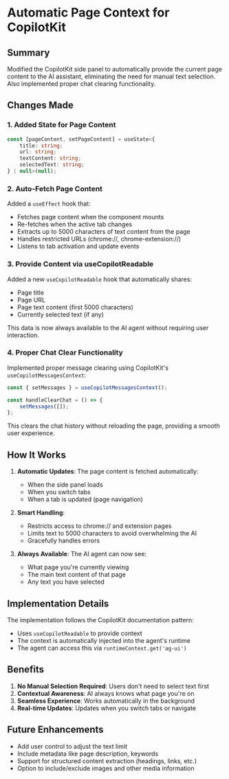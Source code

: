 # Automatic Page Context for CopilotKit

## Summary
Modified the CopilotKit side panel to automatically provide the current page content to the AI assistant, eliminating the need for manual text selection. Also implemented proper chat clearing functionality.

## Changes Made

### 1. Added State for Page Content
```typescript
const [pageContent, setPageContent] = useState<{
    title: string;
    url: string;
    textContent: string;
    selectedText: string;
} | null>(null);
```

### 2. Auto-Fetch Page Content
Added a `useEffect` hook that:
- Fetches page content when the component mounts
- Re-fetches when the active tab changes
- Extracts up to 5000 characters of text content from the page
- Handles restricted URLs (chrome://, chrome-extension://)
- Listens to tab activation and update events

### 3. Provide Content via useCopilotReadable
Added a new `useCopilotReadable` hook that automatically shares:
- Page title
- Page URL
- Page text content (first 5000 characters)
- Currently selected text (if any)

This data is now always available to the AI agent without requiring user interaction.

### 4. Proper Chat Clear Functionality
Implemented proper message clearing using CopilotKit's `useCopilotMessagesContext`:
```typescript
const { setMessages } = useCopilotMessagesContext();

const handleClearChat = () => {
    setMessages([]);
};
```

This clears the chat history without reloading the page, providing a smooth user experience.

## How It Works

1. **Automatic Updates**: The page content is fetched automatically:
   - When the side panel loads
   - When you switch tabs
   - When a tab is updated (page navigation)

2. **Smart Handling**: 
   - Restricts access to chrome:// and extension pages
   - Limits text to 5000 characters to avoid overwhelming the AI
   - Gracefully handles errors

3. **Always Available**: The AI agent can now see:
   - What page you're currently viewing
   - The main text content of that page
   - Any text you have selected

## Implementation Details

The implementation follows the CopilotKit documentation pattern:
- Uses `useCopilotReadable` to provide context
- The context is automatically injected into the agent's runtime
- The agent can access this via `runtimeContext.get('ag-ui')`

## Benefits

1. **No Manual Selection Required**: Users don't need to select text first
2. **Contextual Awareness**: AI always knows what page you're on
3. **Seamless Experience**: Works automatically in the background
4. **Real-time Updates**: Updates when you switch tabs or navigate

## Future Enhancements

- Add user control to adjust the text limit
- Include metadata like page description, keywords
- Support for structured content extraction (headings, links, etc.)
- Option to include/exclude images and other media information
